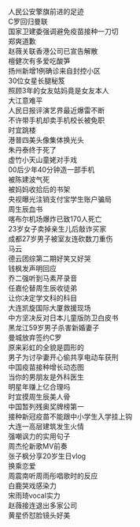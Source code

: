 人民公安擎旗前进的足迹  
C罗回归曼联  
国家卫建委强调避免疫苗接种一刀切  
郑爽道歉  
赵薇关联香港公司已宣告解散  
檀健次有多爱吃酸笋  
扬州新增1例确诊来自封控小区  
30位女星长腿秘笈  
照顾3年的女友姑妈竟是女友本人  
大江意难平  
人民日报评演艺界最近爆雷不断  
不许带手机却卖手机校长被免职  
时宜跳楼  
港普四美头像集体换光头  
朱丹泰终于死了  
虚竹小天山童姥对手戏  
00后少年40分钟造一部手机  
被陈建波气死  
被妈妈收拾后的书架  
央视曝光注销支付宝学生账户骗局  
周生辰血书  
喀布尔机场爆炸已致170人死亡  
23岁女子卖掉亲生儿后敲诈买家  
成都27岁男子被室友连砍数刀重伤  
马云  
德云团综第二期好笑又好哭  
钱枫发声明回应  
乔二强听到马素芹录音  
任嘉伦替周生辰收徒弟  
让你决定学文科的科目  
大连凯旋国际大厦救援现场  
中方坚决反对日本儿童版防卫白皮书  
黑龙江59岁男子杀害新婚妻子  
曼城放弃签约C罗  
原来彩虹的全貌是圆形的  
男子为讨孕妻开心偷共享电动车获刑  
中国疫苗接种增长动态图  
当你的男朋友是外科医生  
明星年赚上亿合理吗  
时宜摸周生辰美人骨  
中国暂列残奥奖牌榜第一  
接种新冠疫苗不能跟中小学生入学挂上钩  
大连一高层建筑发生火情  
强嘲讽力的实用句子  
周杰伦新歌MV前奏  
张子枫分享20岁生日vlog  
换乘恋爱  
周震南听周雨彤唱歌时的反应  
白鹿哭戏感染力  
宋雨琦vocal实力  
赵薇接连退出多家公司  
黄星侨怼脸镜头好美  

